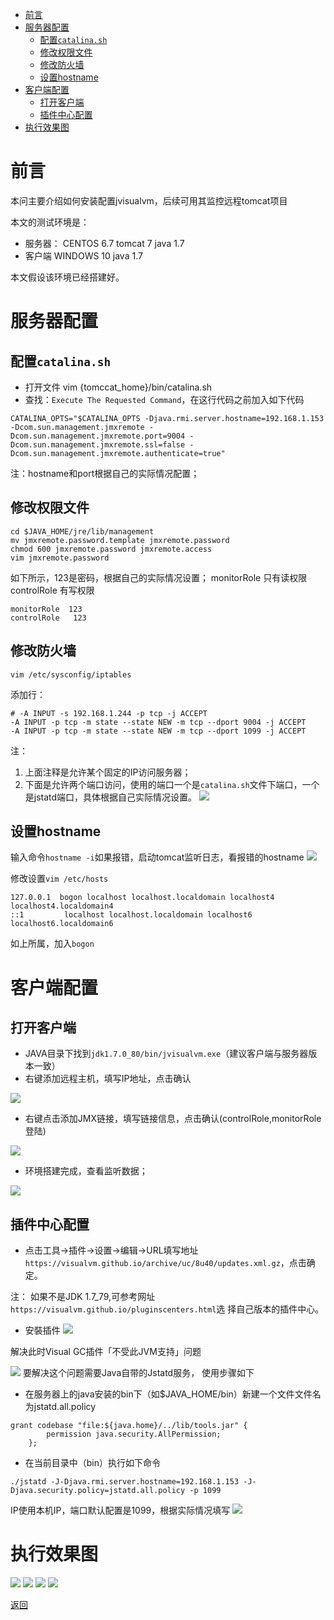 
<!-- @import "[TOC]" {cmd="toc" depthFrom=1 depthTo=6 orderedList=false} -->
<!-- code_chunk_output -->

* [前言](#前言)
* [服务器配置](#服务器配置)
	* [配置``catalina.sh``](#配置catalinash)
	* [修改权限文件](#修改权限文件)
	* [修改防火墙](#修改防火墙)
	* [设置hostname](#设置hostname)
* [客户端配置](#客户端配置)
	* [打开客户端](#打开客户端)
	* [插件中心配置](#插件中心配置)
* [执行效果图](#执行效果图)

<!-- /code_chunk_output -->




# 前言
本问主要介绍如何安装配置jvisualvm，后续可用其监控远程tomcat项目

本文的测试环境是：
* 服务器：
   CENTOS 6.7
   tomcat 7
   java 1.7
* 客户端
   WINDOWS 10
   java 1.7

本文假设该环境已经搭建好。

# 服务器配置

## 配置``catalina.sh``
* 打开文件 vim {tomccat_home}/bin/catalina.sh
* 查找：`Execute The Requested Command`，在这行代码之前加入如下代码

```
CATALINA_OPTS="$CATALINA_OPTS -Djava.rmi.server.hostname=192.168.1.153 -Dcom.sun.management.jmxremote -Dcom.sun.management.jmxremote.port=9004 -Dcom.sun.management.jmxremote.ssl=false -Dcom.sun.management.jmxremote.authenticate=true"
```
注：hostname和port根据自己的实际情况配置；

## 修改权限文件
```
cd $JAVA_HOME/jre/lib/management
mv jmxremote.password.template jmxremote.password
chmod 600 jmxremote.password jmxremote.access
vim jmxremote.password
```
如下所示，123是密码，根据自己的实际情况设置；
monitorRole 只有读权限
controlRole 有写权限
```
monitorRole  123
controlRole   123
```

## 修改防火墙
```
vim /etc/sysconfig/iptables
```
添加行：
```
# -A INPUT -s 192.168.1.244 -p tcp -j ACCEPT
-A INPUT -p tcp -m state --state NEW -m tcp --dport 9004 -j ACCEPT
-A INPUT -p tcp -m state --state NEW -m tcp --dport 1099 -j ACCEPT
```
注：
1. 上面注释是允许某个固定的IP访问服务器；
1. 下面是允许两个端口访问，使用的端口一个是``catalina.sh``文件下端口，一个是jstatd端口，具体根据自己实际情况设置。
![](assets/2017-08-18-17-42-29.png)
## 设置hostname

输入命令``hostname -i``如果报错，启动tomcat监听日志，看报错的hostname
![](assets/2017-08-18-14-42-13.png)

修改设置``vim /etc/hosts``
```
127.0.0.1  bogon localhost localhost.localdomain localhost4 localhost4.localdomain4
::1         localhost localhost.localdomain localhost6 localhost6.localdomain6
```
如上所属，加入``bogon``

# 客户端配置
## 打开客户端
* JAVA目录下找到``jdk1.7.0_80/bin/jvisualvm.exe``（建议客户端与服务器版本一致）
* 右键添加远程主机，填写IP地址，点击确认

![](assets/2017-08-18-14-55-26.png)
* 右键点击添加JMX链接，填写链接信息，点击确认(controlRole,monitorRole登陆)

![](assets/2017-08-18-14-56-39.png)
* 环境搭建完成，查看监听数据；

![](assets/2017-08-18-15-00-14.png)

## 插件中心配置
* 点击工具->插件->设置->编辑->URL填写地址 ``https://visualvm.github.io/archive/uc/8u40/updates.xml.gz``，点击确定。

注：
如果不是JDK 1.7_79,可参考网址``https://visualvm.github.io/pluginscenters.html``选
择自己版本的插件中心。

* 安裝插件
![](assets/2017-08-18-16-34-42.png)

解决此时Visual GC插件「不受此JVM支持」问题

![](assets/2017-08-18-17-27-04.png)
要解决这个问题需要Java自带的Jstatd服务， 使用步骤如下
* 在服务器上的java安装的bin下（如$JAVA_HOME/bin）新建一个文件文件名为jstatd.all.policy
```
grant codebase "file:${java.home}/../lib/tools.jar" { 
        permission java.security.AllPermission; 
    };
```
* 在当前目录中（bin）执行如下命令
```
./jstatd -J-Djava.rmi.server.hostname=192.168.1.153 -J-Djava.security.policy=jstatd.all.policy -p 1099
```
IP使用本机IP，端口默认配置是1099，根据实际情况填写
![](assets/2017-08-18-17-29-11.png)

# 执行效果图
![](assets/2017-08-18-17-32-21.png)
![](assets/2017-08-18-17-32-27.png)
![](assets/2017-08-18-17-32-38.png)
![](assets/2017-08-18-17-33-56.png)

[返回](readme.md)
